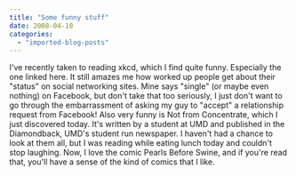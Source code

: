 ```yaml
---
title: "Some funny stuff"
date: 2008-04-10
categories: 
  - "imported-blog-posts"
---
```


I've recently taken to reading xkcd, which I find quite funny. Especially the one linked here. It still amazes me how worked up people get about their "status" on social networking sites. Mine says "single" (or maybe even nothing) on Facebook, but don't take that too seriously, I just don't want to go through the embarrassment of asking my guy to "accept" a relationship request from Facebook! Also very funny is Not from Concentrate, which I just discovered today. It's written by a student at UMD and published in the Diamondback, UMD's student run newspaper. I haven't had a chance to look at them all, but I was reading while eating lunch today and couldn't stop laughing. Now, I love the comic Pearls Before Swine, and if you're read that, you'll have a sense of the kind of comics that I like.
